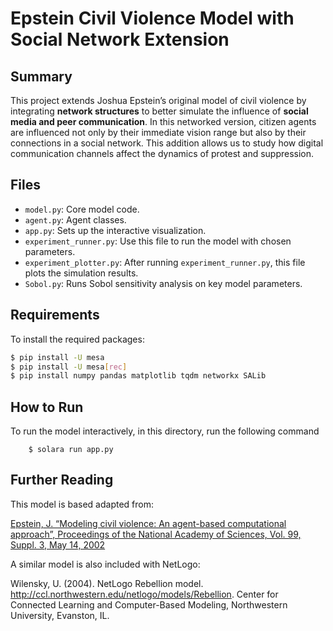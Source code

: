 # Epstein Civil Violence Model with Social Network Extension

## Summary

This project extends Joshua Epstein’s original model of civil violence by integrating **network structures** to better simulate the influence of **social media and peer communication**. In this networked version, citizen agents are influenced not only by their immediate vision range but also by their connections in a social network. This addition allows us to study how digital communication channels affect the dynamics of protest and suppression.

## Files

* ``model.py``: Core model code.
* ``agent.py``: Agent classes.
* ``app.py``: Sets up the interactive visualization.
* ``experiment_runner.py``: Use this file to run the model with chosen parameters.
* ``experiment_plotter.py``: After running `experiment_runner.py`, this file plots the simulation results.
* ``Sobol.py``: Runs Sobol sensitivity analysis on key model parameters.

## Requirements

To install the required packages:

```bash
$ pip install -U mesa
$ pip install -U mesa[rec]
$ pip install numpy pandas matplotlib tqdm networkx SALib 
```

## How to Run

To run the model interactively, in this directory, run the following command

```
    $ solara run app.py
```

## Further Reading

This model is based adapted from:

[Epstein, J. “Modeling civil violence: An agent-based computational approach”, Proceedings of the National Academy of Sciences, Vol. 99, Suppl. 3, May 14, 2002](http://www.pnas.org/content/99/suppl.3/7243.short)

A similar model is also included with NetLogo:

Wilensky, U. (2004). NetLogo Rebellion model. http://ccl.northwestern.edu/netlogo/models/Rebellion. Center for Connected Learning and Computer-Based Modeling, Northwestern University, Evanston, IL.
